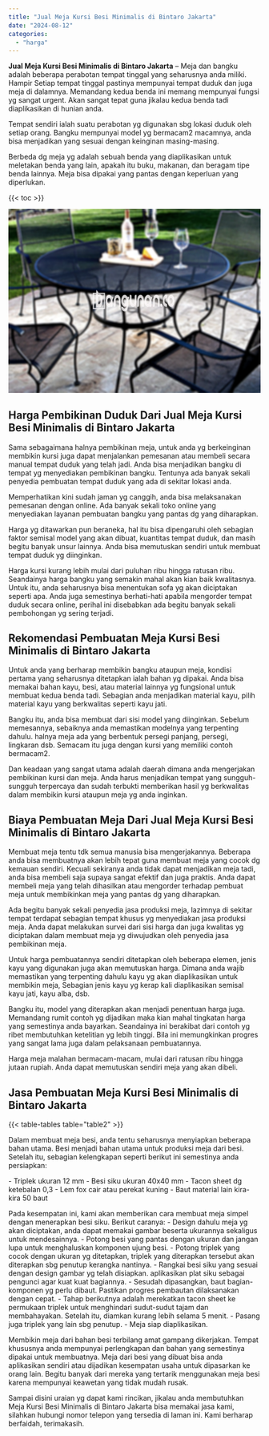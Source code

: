```yaml
---
title: "Jual Meja Kursi Besi Minimalis di Bintaro Jakarta"
date: "2024-08-12"
categories: 
  - "harga"
---
```


**Jual Meja Kursi Besi Minimalis di Bintaro Jakarta** – Meja dan bangku adalah beberapa perabotan tempat tinggal yang seharusnya anda miliki. Hampir Setiap tempat tinggal pastinya mempunyai tempat duduk dan juga meja di dalamnya. Memandang kedua benda ini memang mempunyai fungsi yg sangat urgent. Akan sangat tepat guna jikalau kedua benda tadi diaplikasikan di hunian anda.

Tempat sendiri ialah suatu perabotan yg digunakan sbg lokasi duduk oleh setiap orang. Bangku mempunyai model yg bermacam2 macamnya, anda bisa menjadikan yang sesuai dengan keinginan masing-masing.

Berbeda dg meja yg adalah sebuah benda yang diaplikasikan untuk meletakan benda yang lain, apakah itu buku, makanan, dan beragam tipe benda lainnya. Meja bisa dipakai yang pantas dengan keperluan yang diperlukan.

{{< toc >}}

![Jual Meja Kursi Besi Minimalis di Bintaro Jakarta](/images/jual-meja-besi-murah27.png)

## Harga Pembikinan Duduk Dari Jual Meja Kursi Besi Minimalis di Bintaro Jakarta

Sama sebagaimana halnya pembikinan meja, untuk anda yg berkeinginan membikin kursi juga dapat menjalankan pemesanan atau membeli secara manual tempat duduk yang telah jadi. Anda bisa menjadikan bangku di tempat yg menyediakan pembikinan bangku. Tentunya ada banyak sekali penyedia pembuatan tempat duduk yang ada di sekitar lokasi anda.

Memperhatikan kini sudah jaman yg canggih, anda bisa melaksanakan pemesanan dengan online. Ada banyak sekali toko online yang menyediakan layanan pembuatan bangku yang pantas dg yang diharapkan.

Harga yg ditawarkan pun beraneka, hal itu bisa dipengaruhi oleh sebagian faktor semisal model yang akan dibuat, kuantitas tempat duduk, dan masih begitu banyak unsur lainnya. Anda bisa memutuskan sendiri untuk membuat tempat duduk yg diinginkan.

Harga kursi kurang lebih mulai dari puluhan ribu hingga ratusan ribu. Seandainya harga bangku yang semakin mahal akan kian baik kwalitasnya. Untuk itu, anda seharusnya bisa menentukan sofa yg akan diciptakan seperti apa. Anda juga semestinya berhati-hati apabila mengorder tempat duduk secara online, perihal ini disebabkan ada begitu banyak sekali pembohongan yg sering terjadi.

## Rekomendasi Pembuatan Meja Kursi Besi Minimalis di Bintaro Jakarta

Untuk anda yang berharap membikin bangku ataupun meja, kondisi pertama yang seharusnya ditetapkan ialah bahan yg dipakai. Anda bisa memakai bahan kayu, besi, atau material lainnya yg fungsional untuk membuat kedua benda tadi. Sebagian anda menjadikan material kayu, pilih material kayu yang berkwalitas seperti kayu jati.

Bangku itu, anda bisa membuat dari sisi model yang diinginkan. Sebelum memesannya, sebaiknya anda memastikan modelnya yang terpenting dahulu. halnya meja ada yang berbentuk persegi panjang, persegi, lingkaran dsb. Semacam itu juga dengan kursi yang memiliki contoh bermacam2.

Dan keadaan yang sangat utama adalah daerah dimana anda mengerjakan pembikinan kursi dan meja. Anda harus menjadikan tempat yang sungguh-sungguh terpercaya dan sudah terbukti memberikan hasil yg berkwalitas dalam membikin kursi ataupun meja yg anda inginkan.

## Biaya Pembuatan Meja Dari Jual Meja Kursi Besi Minimalis di Bintaro Jakarta

Membuat meja tentu tdk semua manusia bisa mengerjakannya. Beberapa anda bisa membuatnya akan lebih tepat guna membuat meja yang cocok dg kemauan sendiri. Kecuali sekiranya anda tidak dapat menjadikan meja tadi, anda bisa membeli saja supaya sangat efektif dan juga praktis. Anda dapat membeli meja yang telah dihasilkan atau mengorder terhadap pembuat meja untuk membikinkan meja yang pantas dg yang diharapkan.

Ada begitu banyak sekali penyedia jasa produksi meja, lazimnya di sekitar tempat terdapat sebagian tempat khusus yg menyediakan jasa produksi meja. Anda dapat melakukan survei dari sisi harga dan juga kwalitas yg diciptakan dalam membuat meja yg diwujudkan oleh penyedia jasa pembikinan meja.

Untuk harga pembuatannya sendiri ditetapkan oleh beberapa elemen, jenis kayu yang digunakan juga akan memutuskan harga. Dimana anda wajib memastikan yang terpenting dahulu kayu yg akan diaplikasikan untuk membikin meja, Sebagian jenis kayu yg kerap kali diaplikasikan semisal kayu jati, kayu alba, dsb.

Bangku itu, model yang diterapkan akan menjadi penentuan harga juga. Memandang rumit contoh yg dijadikan maka kian mahal tingkatan harga yang semestinya anda bayarkan. Seandainya ini berakibat dari contoh yg ribet membutuhkan ketelitian yg lebih tinggi. Bila ini memungkinkan progres yang sangat lama juga dalam pelaksanaan pembuatannya.

Harga meja malahan bermacam-macam, mulai dari ratusan ribu hingga jutaan rupiah. Anda dapat memutuskan sendiri meja yang akan dibeli.

## Jasa Pembuatan Meja Kursi Besi Minimalis di Bintaro Jakarta

{{< table-tables table="table2" >}}

Dalam membuat meja besi, anda tentu seharusnya menyiapkan beberapa bahan utama. Besi menjadi bahan utama untuk produksi meja dari besi. Setelah itu, sebagian kelengkapan seperti berikut ini semestinya anda persiapkan:

\- Triplek ukuran 12 mm - Besi siku ukuran 40x40 mm - Tacon sheet dg ketebalan 0,3 - Lem fox cair atau perekat kuning - Baut material lain kira-kira 50 baut

Pada kesempatan ini, kami akan memberikan cara membuat meja simpel dengan menerapkan besi siku. Berikut caranya: - Design dahulu meja yg akan diciptakan, anda dapat memakai gambar beserta ukurannya sekaligus untuk mendesainnya. - Potong besi yang pantas dengan ukuran dan jangan lupa untuk menghaluskan komponen ujung besi. - Potong triplek yang cocok dengan ukuran yg ditetapkan, triplek yang diterapkan tersebut akan diterapkan sbg penutup kerangka nantinya. - Rangkai besi siku yang sesuai dengan design gambar yg telah disiapkan. aplikasikan plat siku sebagai pengunci agar kuat kuat bagiannya. - Sesudah dipasangkan, baut bagian-komponen yg perlu dibaut. Pastikan progres pembautan dilaksanakan dengan cepat. - Tahap berikutnya adalah merekatkan tacon sheet ke permukaan triplek untuk menghindari sudut-sudut tajam dan membahayakan. Setelah itu, diamkan kurang lebih selama 5 menit. - Pasang juga triplek yang lain sbg penutup. - Meja siap diaplikasikan.

Membikin meja dari bahan besi terbilang amat gampang dikerjakan. Tempat khususnya anda mempunyai perlengkapan dan bahan yang semestinya dipakai untuk membuatnya. Meja dari besi yang dibuat bisa anda aplikasikan sendiri atau dijadikan kesempatan usaha untuk dipasarkan ke orang lain. Begitu banyak dari mereka yang tertarik menggunakan meja besi karena mempunyai keawetan yang tidak mudah rusak.

Sampai disini uraian yg dapat kami rincikan, jikalau anda membutuhkan Meja Kursi Besi Minimalis di Bintaro Jakarta bisa memakai jasa kami, silahkan hubungi nomor telepon yang tersedia di laman ini. Kami berharap berfaidah, terimakasih.

